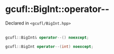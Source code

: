 # gcufl::BigInt::operator--
Declared in `<gcufl/BigInt.hpp>`
<br/><br/>
```cpp
gcufl::BigInt& operator--() noexcept;

gcufl::BigInt operator--(int) noexcept;
```
